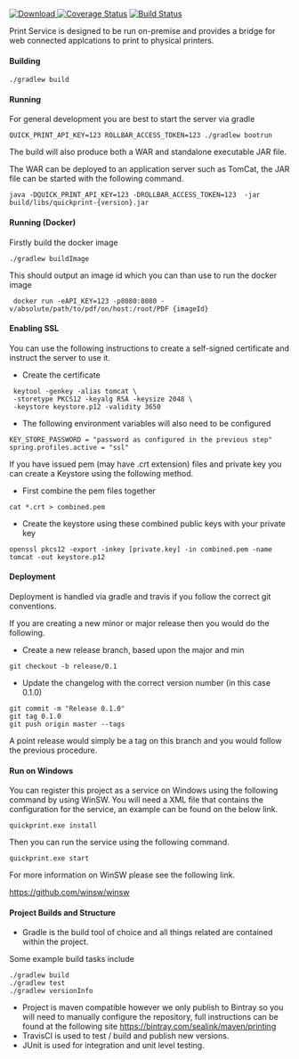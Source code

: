 [![Download](https://api.bintray.com/packages/sealink/maven/quickprint/images/download.svg) ](https://bintray.com/sealink/maven/quickprint/_latestVersion)
[![Coverage Status](https://coveralls.io/repos/github/sealink/quickprint/badge.svg?branch=master)](https://coveralls.io/github/sealink/quickprint?branch=master)
[![Build Status](https://github.com/sealink/quickprint/actions/workflows/gradle.yml/badge.svg?branch=master)](https://github.com/sealink/quickprint/actions)

Print Service is designed to be run on-premise and provides a bridge for web connected applcations
to print to physical printers.

#### Building

```
./gradlew build
```

#### Running

For general development you are best to start the server via gradle

```
QUICK_PRINT_API_KEY=123 ROLLBAR_ACCESS_TOKEN=123 ./gradlew bootrun
```

The build will also produce both a WAR and standalone executable JAR file.

The WAR can be deployed to an application server such as TomCat, the JAR file can be started with
the following command.

```
java -DQUICK_PRINT_API_KEY=123 -DROLLBAR_ACCESS_TOKEN=123  -jar build/libs/quickprint-{version}.jar
```

#### Running (Docker)

Firstly build the docker image

```
./gradlew buildImage
```

This should output an image id which you can than use to run the docker image

```
 docker run -eAPI_KEY=123 -p8080:8080 -v/absolute/path/to/pdf/on/host:/root/PDF {imageId}
```

#### Enabling SSL

You can use the following instructions to create a self-signed certificate and instruct
the server to use it.

- Create the certificate

```
 keytool -genkey -alias tomcat \
 -storetype PKCS12 -keyalg RSA -keysize 2048 \
 -keystore keystore.p12 -validity 3650
```

- The following environment variables will also need to be configured

```
KEY_STORE_PASSWORD = "password as configured in the previous step"
spring.profiles.active = "ssl"
```

If you have issued pem (may have .crt extension) files and private key you can create a Keystore using the following method.

- First combine the pem files together

```
cat *.crt > combined.pem
```

- Create the keystore using these combined public keys with your private key

```
openssl pkcs12 -export -inkey [private.key] -in combined.pem -name tomcat -out keystore.p12
```

#### Deployment

Deployment is handled via gradle and travis if you follow the correct git conventions.

If you are creating a new minor or major release then you would do the following.

- Create a new release branch, based upon the major and min

```
git checkout -b release/0.1
```

- Update the changelog with the correct version number (in this case 0.1.0)

```
git commit -m "Release 0.1.0"
git tag 0.1.0
git push origin master --tags
```

A point release would simply be a tag on this branch and you would follow the previous procedure.

#### Run on Windows

You can register this project as a service on Windows using the following command by using WinSW.
You will need a XML file that contains the configuration for the service, an example can be found on the below link.

```
quickprint.exe install
```

Then you can run the service using the following command.

```
quickprint.exe start
```

For more information on WinSW please see the following link.

https://github.com/winsw/winsw

#### Project Builds and Structure

- Gradle is the build tool of choice and all things related are contained within the project.

Some example build tasks include

```concept
./gradlew build
./gradlew test
./gradlew versionInfo
```

- Project is maven compatible however we only publish to Bintray so you will need to manually configure
  the repository, full instructions can be found at the following site
  https://bintray.com/sealink/maven/printing
- TravisCI is used to test / build and publish new versions.
- JUnit is used for integration and unit level testing.
